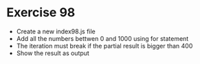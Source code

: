 # Exercise 98

- Create a new index98.js file
- Add all the numbers bettwen 0 and 1000 using for statement
- The iteration must break if the partial result is bigger than 400
- Show the result as output
